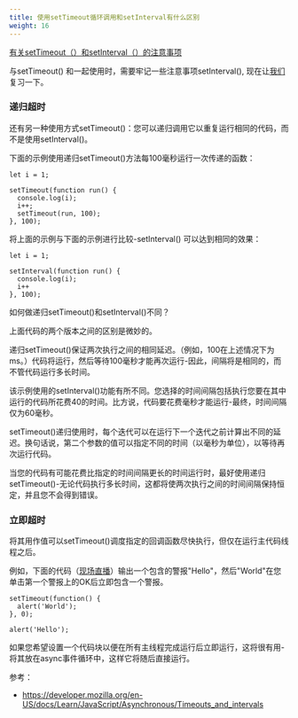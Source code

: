 ```yaml
---
title: 使用setTimeout循环调用和setInterval有什么区别
weight: 16
---
```

[有关setTimeout（）和setInterval（）的注意事项][1] 

与setTimeout() 和一起使用时，需要牢记一些注意事项setInterval(), 现在让[我们](https://www.w3cdoc.com)复习一下。

### 递归超时

还有另一种使用方式setTimeout()：您可以递归调用它以重复运行相同的代码，而不是使用setInterval()。
  
下面的示例使用递归setTimeout()方法每100毫秒运行一次传递的函数：
  
```
let i = 1;

setTimeout(function run() {
  console.log(i);
  i++;
  setTimeout(run, 100);
}, 100);
```
将上面的示例与下面的示例进行比较-setInterval() 可以达到相同的效果：
  
```
let i = 1;

setInterval(function run() {
  console.log(i);
  i++
}, 100);
```
如何做递归setTimeout()和setInterval()不同？

上面代码的两个版本之间的区别是微妙的。
  
递归setTimeout()保证两次执行之间的相同延迟。（例如，100在上述情况下为ms。）代码将运行，然后等待100毫秒才能再次运行-因此，间隔将是相同的，而不管代码运行多长时间。

该示例使用的setInterval()功能有所不同。您选择的时间间隔包括执行您要在其中运行的代码所花费40的时间。比方说，代码要花费毫秒才能运行-最终，时间间隔仅为60毫秒。
    
setTimeout()递归使用时，每个迭代可以在运行下一个迭代之前计算出不同的延迟。换句话说，第二个参数的值可以指定不同的时间（以毫秒为单位），以等待再次运行代码。
    
当您的代码有可能花费比指定的时间间隔更长的时间运行时，最好使用递归setTimeout()-无论代码执行多长时间，这都将使两次执行之间的时间间隔保持恒定，并且您不会得到错误。

### 立即超时

将其用作值可以setTimeout()调度指定的回调函数尽快执行，但仅在运行主代码线程之后。
  
例如，下面的代码（<a href="https://mdn.github.io/learning-area/javascript/asynchronous/loops-and-intervals/zero-settimeout.html">现场直播</a>）输出一个包含的警报"Hello"，然后"World"在您单击第一个警报上的OK后立即包含一个警报。
  
```
setTimeout(function() {
  alert('World');
}, 0);

alert('Hello');
```

如果您希望设置一个代码块以便在所有主线程完成运行后立即运行，这将很有用-将其放在async事件循环中，这样它将随后直接运行。
  
参考：
- <https://developer.mozilla.org/en-US/docs/Learn/JavaScript/Asynchronous/Timeouts_and_intervals>

 [1]: https://developer.mozilla.org/en-US/docs/Learn/JavaScript/Asynchronous/Timeouts_and_intervals#Things_to_keep_in_mind_about_setTimeout_and_setInterval "永久链接到事物，请牢记有关setTimeout（）和setInterval（）的信息"
 [2]: https://developer.mozilla.org/en-US/docs/Learn/JavaScript/Asynchronous/Timeouts_and_intervals#Recursive_timeouts "永久链接到递归超时"
 [3]: https://developer.mozilla.org/en-US/docs/Learn/JavaScript/Asynchronous/Timeouts_and_intervals#Immediate_timeouts "永久链接到即时超时"
